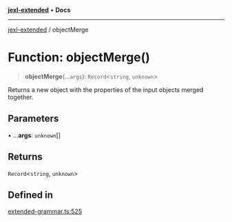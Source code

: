 [**jexl-extended**](../README.md) • **Docs**

***

[jexl-extended](../globals.md) / objectMerge

# Function: objectMerge()

> **objectMerge**(...`args`): `Record`\<`string`, `unknown`\>

Returns a new object with the properties of the input objects merged together.

## Parameters

• ...**args**: `unknown`[]

## Returns

`Record`\<`string`, `unknown`\>

## Defined in

[extended-grammar.ts:525](https://github.com/nikoraes/jexl-extended/blob/0d088073b18839315bb7964d107cdd49b0d074cd/src/extended-grammar.ts#L525)
